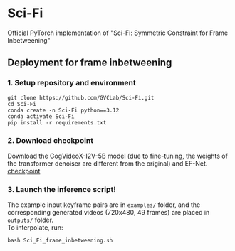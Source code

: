 # Sci-Fi
Official PyTorch implementation of "Sci-Fi: Symmetric Constraint for Frame Inbetweening"

## Deployment for frame inbetweening
### 1. Setup repository and environment
```
git clone https://github.com/GVCLab/Sci-Fi.git
cd Sci-Fi
conda create -n Sci-Fi python==3.12
conda activate Sci-Fi
pip install -r requirements.txt
```
### 2. Download checkpoint
Download the CogVideoX-I2V-5B model (due to fine-tuning, the weights of the transformer denoiser are different from the original) and EF-Net. [checkpoint](https://drive.google.com/drive/folders/1H7vgiNVbxSeeleyJOqhoyRbJ97kGWGOK?usp=sharing)

### 3. Launch the inference script!
The example input keyframe pairs are in `examples/` folder, and 
the corresponding generated videos (720x480, 49 frames) are placed in `outputs/` folder.
</br>
To interpolate, run:
```
bash Sci_Fi_frame_inbetweening.sh
```
